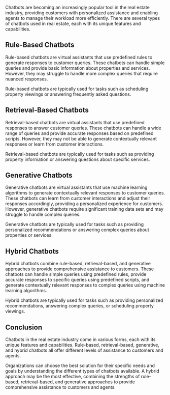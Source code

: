 
Chatbots are becoming an increasingly popular tool in the real estate industry, providing customers with personalized assistance and enabling agents to manage their workload more efficiently. There are several types of chatbots used in real estate, each with its unique features and capabilities.

Rule-Based Chatbots
-------------------

Rule-based chatbots are virtual assistants that use predefined rules to generate responses to customer queries. These chatbots can handle simple queries and provide basic information about properties and services. However, they may struggle to handle more complex queries that require nuanced responses.

Rule-based chatbots are typically used for tasks such as scheduling property viewings or answering frequently asked questions.

Retrieval-Based Chatbots
------------------------

Retrieval-based chatbots are virtual assistants that use predefined responses to answer customer queries. These chatbots can handle a wide range of queries and provide accurate responses based on predefined scripts. However, they may not be able to generate contextually relevant responses or learn from customer interactions.

Retrieval-based chatbots are typically used for tasks such as providing property information or answering questions about specific services.

Generative Chatbots
-------------------

Generative chatbots are virtual assistants that use machine learning algorithms to generate contextually relevant responses to customer queries. These chatbots can learn from customer interactions and adjust their responses accordingly, providing a personalized experience for customers. However, generative chatbots require significant training data sets and may struggle to handle complex queries.

Generative chatbots are typically used for tasks such as providing personalized recommendations or answering complex queries about properties or services.

Hybrid Chatbots
---------------

Hybrid chatbots combine rule-based, retrieval-based, and generative approaches to provide comprehensive assistance to customers. These chatbots can handle simple queries using predefined rules, provide accurate responses to specific queries using predefined scripts, and generate contextually relevant responses to complex queries using machine learning algorithms.

Hybrid chatbots are typically used for tasks such as providing personalized recommendations, answering complex queries, or scheduling property viewings.

Conclusion
----------

Chatbots in the real estate industry come in various forms, each with its unique features and capabilities. Rule-based, retrieval-based, generative, and hybrid chatbots all offer different levels of assistance to customers and agents.

Organizations can choose the best solution for their specific needs and goals by understanding the different types of chatbots available. A hybrid approach may be the most effective, combining the strengths of rule-based, retrieval-based, and generative approaches to provide comprehensive assistance to customers and agents.
